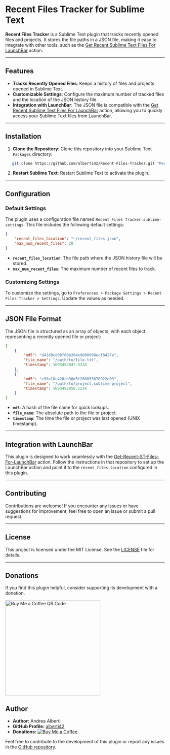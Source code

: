 # Recent Files Tracker for Sublime Text

**Recent Files Tracker** is a Sublime Text plugin that tracks recently opened files and projects. It stores the file paths in a JSON file, making it easy to integrate with other tools, such as the [Get Recent Sublime Text Files For LaunchBar](https://github.com/alberti42/Get-Recent-ST-Files-For-LaunchBar) action.

---

## Features

- **Tracks Recently Opened Files**: Keeps a history of files and projects opened in Sublime Text.
- **Customizable Settings**: Configure the maximum number of tracked files and the location of the JSON history file.
- **Integration with LaunchBar**: The JSON file is compatible with the [Get Recent Sublime Text Files For LaunchBar](https://github.com/alberti42/Get-Recent-ST-Files-For-LaunchBar) action, allowing you to quickly access your Sublime Text files from LaunchBar.

---

## Installation

1. **Clone the Repository**:
   Clone this repository into your Sublime Text `Packages` directory:

```bash
   git clone https://github.com/alberti42/Recent-Files-Tracker.git "Recent Files Tracker"
```

2. **Restart Sublime Text**:
   Restart Sublime Text to activate the plugin.

---

## Configuration

### Default Settings

The plugin uses a configuration file named `Recent Files Tracker.sublime-settings`. This file includes the following default settings:

```json
{
    "recent_files_location": "~/recent_files.json",
    "max_num_recent_files": 20
}
```

- **`recent_files_location`**: The file path where the JSON history file will be stored.
- **`max_num_recent_files`**: The maximum number of recent files to track.

### Customizing Settings

To customize the settings, go to `Preferences > Package Settings > Recent Files Tracker > Settings`. Update the values as needed.

---

## JSON File Format

The JSON file is structured as an array of objects, with each object representing a recently opened file or project:

```json
[
    {
        "md5": "d41d8cd98f00b204e9800998ecf8427e",
        "file_name": "/path/to/file.txt",
        "timestamp": 1693492847.5234
    },
    {
        "md5": "e99a18c428cb38d5f260853678922e03",
        "file_name": "/path/to/project.sublime-project",
        "timestamp": 1693492850.1234
    }
]
```

- **`md5`**: A hash of the file name for quick lookups.
- **`file_name`**: The absolute path to the file or project.
- **`timestamp`**: The time the file or project was last opened (UNIX timestamp).

---

## Integration with LaunchBar

This plugin is designed to work seamlessly with the [Get-Recent-ST-Files-For-LaunchBar](https://github.com/alberti42/Get-Recent-ST-Files-For-LaunchBar) action. Follow the instructions in that repository to set up the LaunchBar action and point it to the `recent_files_location` configured in this plugin.

---

## Contributing

Contributions are welcome! If you encounter any issues or have suggestions for improvement, feel free to open an issue or submit a pull request.

---

## License

This project is licensed under the MIT License. See the [LICENSE](LICENSE) file for details.

---

## Donations

If you find this plugin helpful, consider supporting its development with a donation.

[<img src="Images/buy_me_coffee.png" width=300 alt="Buy Me a Coffee QR Code"/>](https://buymeacoffee.com/alberti)

## Author

- **Author:** Andrea Alberti
- **GitHub Profile:** [alberti42](https://github.com/alberti42)
- **Donations:** [![Buy Me a Coffee](https://img.shields.io/badge/Donate-Buy%20Me%20a%20Coffee-orange)](https://buymeacoffee.com/alberti)

Feel free to contribute to the development of this plugin or report any issues in the [GitHub repository](https://github.com/alberti42/obsidian-plugins-annotations/issues).
